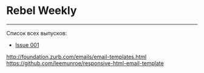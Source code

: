 # Rebel Weekly
----

Список всех выпусков:
 * [Issue 001](/2016/issue-001/README.md)


http://foundation.zurb.com/emails/email-templates.html
https://github.com/leemunroe/responsive-html-email-template
